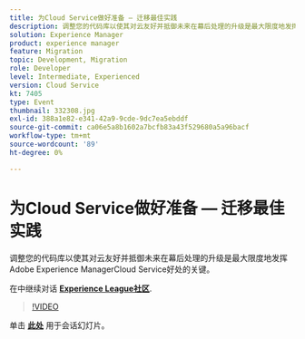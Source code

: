```yaml
---
title: 为Cloud Service做好准备 — 迁移最佳实践
description: 调整您的代码库以使其对云友好并抵御未来在幕后处理的升级是最大限度地发挥Adobe Experience ManagerCloud Service好处的关键。
solution: Experience Manager
product: experience manager
feature: Migration
topic: Development, Migration
role: Developer
level: Intermediate, Experienced
version: Cloud Service
kt: 7405
type: Event
thumbnail: 332308.jpg
exl-id: 388a1e82-e341-42a9-9cde-9dc7ea5ebddf
source-git-commit: ca06e5a8b1602a7bcfb83a43f529680a5a96bacf
workflow-type: tm+mt
source-wordcount: '89'
ht-degree: 0%

---
```


# 为Cloud Service做好准备 — 迁移最佳实践

调整您的代码库以使其对云友好并抵御未来在幕后处理的升级是最大限度地发挥Adobe Experience ManagerCloud Service好处的关键。

在中继续对话 **[Experience League社区](http://adobe.ly/36Yd3v6)**.

>[!VIDEO](https://video.tv.adobe.com/v/332308/?quality=12&learn=on&hidetitle=true)

单击 **[此处](/help/adobe-developers-live/assets/get-ready-aem-cloud.pdf)** 用于会话幻灯片。
